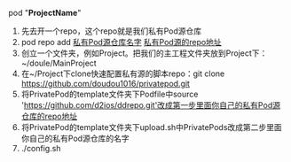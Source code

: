 pod "__ProjectName__"

1. 先去开一个repo，这个repo就是我们私有Pod源仓库
2. pod repo add [私有Pod源仓库名字](ddrepo) [私有Pod源的repo地址](https://github.com/d2ios/ddrepo.git)
3. 创立一个文件夹，例如Project。把我们的主工程文件夹放到Project下：~/doule/MainProject
4. 在~/Project下clone快速配置私有源的脚本repo：git clone https://github.com/doudou1016/privatepod.git
5. 将PrivatePod的template文件夹下Podfile中source 'https://github.com/d2ios/ddrepo.git'改成第一步里面你自己的私有Pod源仓库的repo地址
6. 将PrivatePod的template文件夹下upload.sh中PrivatePods改成第二步里面你自己的私有Pod源仓库的名字
7. ./config.sh